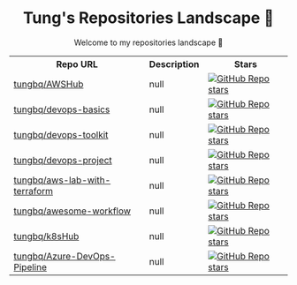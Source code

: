 <h1 align=center>Tung's Repositories Landscape 💝</h1>
<p align=center>Welcome to my repositories landscape 👋</p>
<table>
    <tr>
        <th>Repo URL</th>
        <th>Description</th>
        <th>Stars</th>
    </tr>
    <tr>
        <td><a href="https://github.com/tungbq/AWSHub">tungbq/AWSHub</a></td>
        <td>null</td>
        <td><a href="https://github.com/tungbq/AWSHub/stargazers"><img alt="GitHub Repo stars" src="https://img.shields.io/github/stars/tungbq/AWSHub"/></a></td>
    </tr>
    <tr>
        <td><a href="https://github.com/tungbq/devops-basics">tungbq/devops-basics</a></td>
        <td>null</td>
        <td><a href="https://github.com/tungbq/devops-basics/stargazers"><img alt="GitHub Repo stars" src="https://img.shields.io/github/stars/tungbq/devops-basics"/></a></td>
    </tr>
    <tr>
        <td><a href="https://github.com/tungbq/devops-toolkit">tungbq/devops-toolkit</a></td>
        <td>null</td>
        <td><a href="https://github.com/tungbq/devops-toolkit/stargazers"><img alt="GitHub Repo stars" src="https://img.shields.io/github/stars/tungbq/devops-toolkit"/></a></td>
    </tr>
    <tr>
        <td><a href="https://github.com/tungbq/devops-project">tungbq/devops-project</a></td>
        <td>null</td>
        <td><a href="https://github.com/tungbq/devops-project/stargazers"><img alt="GitHub Repo stars" src="https://img.shields.io/github/stars/tungbq/devops-project"/></a></td>
    </tr>
    <tr>
        <td><a href="https://github.com/tungbq/aws-lab-with-terraform">tungbq/aws-lab-with-terraform</a></td>
        <td>null</td>
        <td><a href="https://github.com/tungbq/aws-lab-with-terraform/stargazers"><img alt="GitHub Repo stars" src="https://img.shields.io/github/stars/tungbq/aws-lab-with-terraform"/></a></td>
    </tr>
    <tr>
        <td><a href="https://github.com/tungbq/awesome-workflow">tungbq/awesome-workflow</a></td>
        <td>null</td>
        <td><a href="https://github.com/tungbq/awesome-workflow/stargazers"><img alt="GitHub Repo stars" src="https://img.shields.io/github/stars/tungbq/awesome-workflow"/></a></td>
    </tr>
    <tr>
        <td><a href="https://github.com/tungbq/k8sHub">tungbq/k8sHub</a></td>
        <td>null</td>
        <td><a href="https://github.com/tungbq/k8sHub/stargazers"><img alt="GitHub Repo stars" src="https://img.shields.io/github/stars/tungbq/k8sHub"/></a></td>
    </tr>
    <tr>
        <td><a href="https://github.com/tungbq/Azure-DevOps-Pipeline">tungbq/Azure-DevOps-Pipeline</a></td>
        <td>null</td>
        <td><a href="https://github.com/tungbq/Azure-DevOps-Pipeline/stargazers"><img alt="GitHub Repo stars" src="https://img.shields.io/github/stars/tungbq/Azure-DevOps-Pipeline"/></a></td>
    </tr>
